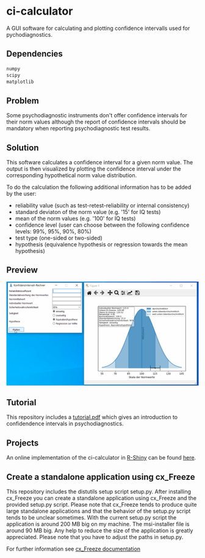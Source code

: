 # ci-calculator
A GUI software for calculating and plotting confidence intervalls used for pychodiagnostics.
## Dependencies
```bash
numpy
scipy
matplotlib
```
## Problem
Some psychodiagnostic instruments don't offer confidence intervals for their norm values although the report of confidence intervals should be mandatory when reporting psychodiagnostic test results.
## Solution
This software calculates a confidence interval for a given norm value. The output is then visualized by plotting the confidence interval under the corresponding hypothetical norm value distribution. 

To do the calculation the following additional information has to be added by the user:
- reliability value (such as test-retest-reliability or internal consistency) 
- standard deviaton of the norm value (e.g. '15' for IQ tests)
- mean of the norm values (e.g. '100' for IQ tests)
- confidence level (user can choose between the following confidence levels: 99%, 95%, 90%, 80%)
- test type (one-sided or two-sided)
- hypothesis (equivalence hypothesis or regression towards the mean hypothesis)

## Preview
![alt-text](https://github.com/JohannesWiesner/ci-calculator/blob/master/ci_calculator.gif)

## Tutorial
This repository includes a [tutorial.pdf](https://github.com/JohannesWiesner/ci-calculator/blob/master/tutorial.pdf) which gives an introduction to confidendence intervals in psychodiagnostics.

## Projects
An online implementation of the ci-calculator in [R-Shiny](https://shiny.rstudio.com/) can be found [here](https://jonasschemmel.shinyapps.io/Konfidenzintervall-Rechner/).

## Create a standalone application using cx_Freeze
This repository includes the distutils setup script setup.py. After installing cx_Freeze you can create a standalone application using cx_Freeze and the provided setup.py script. Please note that cx_Freeze tends to produce quite large standalone applications and that the behavior of the setup.py script tends to be unclear sometimes. With the current setup.py script the application is around 200 MB big on my machine. The msi-installer file is around 90 MB big. Any help to reduce the size of the application is greatly appreciated. Please note that you have to adjust the paths in setup.py. 

For further information see [cx_Freeze documentation](https://cx-freeze.readthedocs.io/en/latest/)
